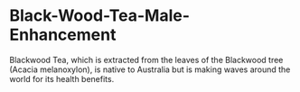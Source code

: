 # Black-Wood-Tea-Male-Enhancement
Blackwood Tea, which is extracted from the leaves of the Blackwood tree (Acacia melanoxylon), is native to Australia but is making waves around the world for its health benefits. 
